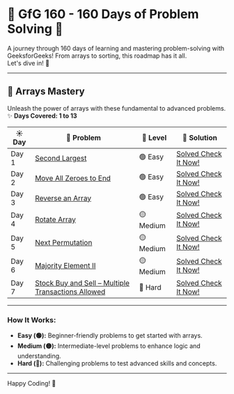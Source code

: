 # 🐤 GfG 160 - 160 Days of Problem Solving 🐤

A journey through 160 days of learning and mastering problem-solving with GeeksforGeeks! From arrays to sorting, this roadmap has it all.  
Let's dive in! 🚀  

---

## 🚀 Arrays Mastery  

Unleash the power of arrays with these fundamental to advanced problems.  
✨ **Days Covered: 1 to 13**  

| ☀️ Day  | 🌟 Problem                                      | 🚀 Level | 🔗 Solution                  |
|---------|------------------------------------------------|----------|------------------------------|
| Day 1   | [Second Largest](#)                           | 🟢 Easy  | [Solved Check It Now!](#)    |
| Day 2   | [Move All Zeroes to End](#)                   | 🟢 Easy  | [Solved Check It Now!](#)    |
| Day 3   | [Reverse an Array](#)                         | 🟢 Easy  | [Solved Check It Now!](#)    |
| Day 4   | [Rotate Array](#)                             | 🟡 Medium| [Solved Check It Now!](#)    |
| Day 5   | [Next Permutation](#)                         | 🟡 Medium| [Solved Check It Now!](#)    |
| Day 6   | [Majority Element II](#)                      | 🟡 Medium| [Solved Check It Now!](#)    |
| Day 7   | [Stock Buy and Sell – Multiple Transactions Allowed](#) | 🔴 Hard | [Solved Check It Now!](#) |

---

### How It Works:
- **Easy (🟢):** Beginner-friendly problems to get started with arrays.
- **Medium (🟡):** Intermediate-level problems to enhance logic and understanding.
- **Hard (🔴):** Challenging problems to test advanced skills and concepts.

---

Happy Coding! 🎉
